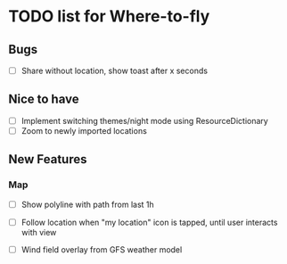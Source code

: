 # TODO list for Where-to-fly

## Bugs

- [ ] Share without location, show toast after x seconds

## Nice to have

- [ ] Implement switching themes/night mode using ResourceDictionary
- [ ] Zoom to newly imported locations

## New Features

### Map

- [ ] Show polyline with path from last 1h
- [ ] Follow location when "my location" icon is tapped, until user interacts with view
- [ ] Wind field overlay from GFS weather model

